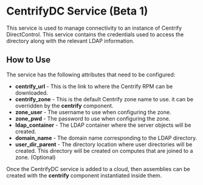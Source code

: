 # CentrifyDC Service (Beta 1)
This service is used to manage connectivity to an instance of Centrify DirectControl.  This service contains the credentials used to access the directory along with the relevant LDAP information.

## How to Use
The service has the following attributes that need to be configured:

* **centrify_url** - This is the link to where the Centrify RPM can be downloaded.
* **centrify_zone** - This is the default Centrify zone name to use.  it can be overridden by the **centrify** component.
* **zone_user** - The username to use when configuring the zone.
* **zone_pwd** - The password to use when configuring the zone.
* **ldap_container** - The LDAP container where the server objects will be created.
* **domain_name** - The domain name corresponding to the LDAP directory.
* **user_dir_parent** - The directory location where user directories will be created.  This directory will be created on computes that are joined to a zone.  (Optional)

Once the CentrifyDC service is added to a cloud, then assemblies can be created with the **centrify** component instantiated inside them.
